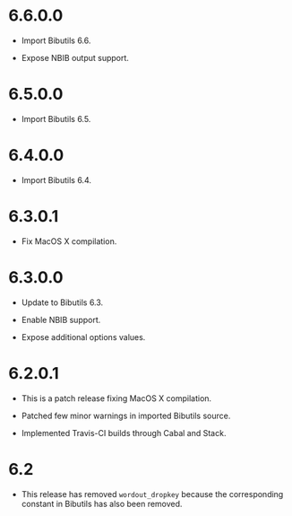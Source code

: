 # 6.6.0.0

  - Import Bibutils 6.6.

  - Expose NBIB output support.


# 6.5.0.0

  - Import Bibutils 6.5.


# 6.4.0.0

  - Import Bibutils 6.4.


# 6.3.0.1

  - Fix MacOS X compilation.


# 6.3.0.0

  - Update to Bibutils 6.3.

  - Enable NBIB support.

  - Expose additional options values.


# 6.2.0.1

  - This is a patch release fixing MacOS X compilation.

  - Patched few minor warnings in imported Bibutils source.

  - Implemented Travis-CI builds through Cabal and Stack.


# 6.2

  - This release has removed `wordout_dropkey` because the corresponding
    constant in Bibutils has also been removed.
